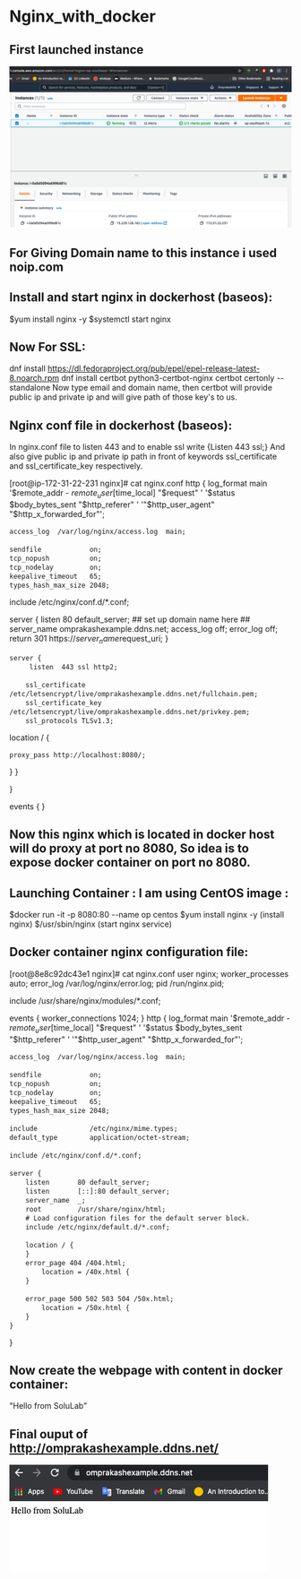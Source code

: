 # Nginx_with_docker


## First launched instance

 ![m](1.png)

## For Giving Domain name to this instance i used noip.com


## Install and start nginx in  dockerhost (baseos):
$yum install nginx -y
$systemctl start nginx



## Now For SSL:

dnf install https://dl.fedoraproject.org/pub/epel/epel-release-latest-8.noarch.rpm
dnf install certbot python3-certbot-nginx
certbot certonly --standalone
Now type email and domain name, then certbot will provide public ip and private ip and will give path of those key's to us.



## Nginx conf file in dockerhost (baseos):

In nginx.conf file to listen 443 and to enable ssl write {Listen 443 ssl;}
And also give public ip and private ip path in front of keywords ssl_certificate and ssl_certificate_key respectively.


[root@ip-172-31-22-231 nginx]# cat nginx.conf
http {
    log_format  main  '$remote_addr - $remote_user [$time_local] "$request" '
                      '$status $body_bytes_sent "$http_referer" '
                      '"$http_user_agent" "$http_x_forwarded_for"';

    access_log  /var/log/nginx/access.log  main;

    sendfile            on;
    tcp_nopush          on;
    tcp_nodelay         on;
    keepalive_timeout   65;
    types_hash_max_size 2048;

 include /etc/nginx/conf.d/*.conf;

server {
      listen 80 default_server;
      ## set up domain name here ##
      server_name omprakashexample.ddns.net;
      access_log off;
      error_log off;
      return      301 https://$server_name$request_uri;
}

    server {
         listen  443 ssl http2; 

        ssl_certificate /etc/letsencrypt/live/omprakashexample.ddns.net/fullchain.pem;
        ssl_certificate_key /etc/letsencrypt/live/omprakashexample.ddns.net/privkey.pem; 
        ssl_protocols TLSv1.3;
location / {

    proxy_pass http://localhost:8080/;        
}
}

}

events { }



## Now this nginx which is located in docker host will do proxy at port no 8080, So idea is to expose docker container on port no 8080.



## Launching Container  : I am using CentOS image :
$docker run -it -p 8080:80 --name op centos
$yum install nginx -y              (install nginx)
$/usr/sbin/nginx                      (start nginx service)


## Docker container nginx configuration file:
[root@8e8c92dc43e1 nginx]# cat nginx.conf
user nginx;
worker_processes auto;
error_log /var/log/nginx/error.log;
pid /run/nginx.pid;

include /usr/share/nginx/modules/*.conf;

events {
    worker_connections 1024;
}
http {
    log_format  main  '$remote_addr - $remote_user [$time_local] "$request" '
                      '$status $body_bytes_sent "$http_referer" '
                      '"$http_user_agent" "$http_x_forwarded_for"';

    access_log  /var/log/nginx/access.log  main;

    sendfile            on;
    tcp_nopush          on;
    tcp_nodelay         on;
    keepalive_timeout   65;
    types_hash_max_size 2048;

    include             /etc/nginx/mime.types;
    default_type        application/octet-stream;

    include /etc/nginx/conf.d/*.conf;

    server {
        listen       80 default_server;
        listen       [::]:80 default_server;
        server_name  _;
        root         /usr/share/nginx/html;
        # Load configuration files for the default server block.
        include /etc/nginx/default.d/*.conf;

        location / {
        }
        error_page 404 /404.html;
            location = /40x.html {
        }

        error_page 500 502 503 504 /50x.html;
            location = /50x.html {
        }
    }
}
 

## Now create the webpage with content in docker container:
"Hello from SoluLab"


## Final ouput of http://omprakashexample.ddns.net/


 ![m](2.png)
